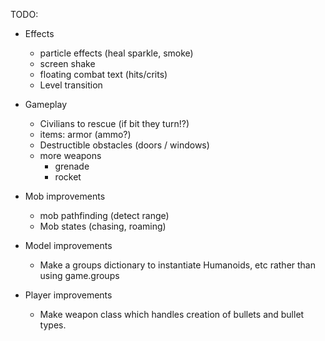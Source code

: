 TODO:
* Effects
    * particle effects (heal sparkle, smoke)
    * screen shake
    * floating combat text (hits/crits)
    * Level transition

* Gameplay
    * Civilians to rescue (if bit they turn!?)
    * items:  armor (ammo?)
    * Destructible obstacles (doors / windows)
    * more weapons
        * grenade
        * rocket

* Mob improvements
    * mob pathfinding (detect range)
    * Mob states (chasing, roaming)

* Model improvements
    * Make a groups dictionary to instantiate Humanoids, etc rather than
    using game.groups

* Player improvements
    * Make weapon class which handles creation of bullets and bullet types.
